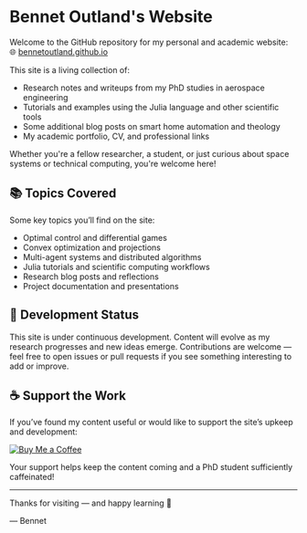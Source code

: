 # Bennet Outland's Website

Welcome to the GitHub repository for my personal and academic website:  
🌐 [bennetoutland.github.io](https://bennetoutland.github.io)

This site is a living collection of:
- Research notes and writeups from my PhD studies in aerospace engineering
- Tutorials and examples using the Julia language and other scientific tools  
- Some additional blog posts on smart home automation and theology  
- My academic portfolio, CV, and professional links

Whether you're a fellow researcher, a student, or just curious about space systems or technical computing, you're welcome here!

## 📚 Topics Covered

Some key topics you’ll find on the site:
- Optimal control and differential games  
- Convex optimization and projections  
- Multi-agent systems and distributed algorithms  
- Julia tutorials and scientific computing workflows  
- Research blog posts and reflections  
- Project documentation and presentations

## 🚧 Development Status

This site is under continuous development. Content will evolve as my research progresses and new ideas emerge. Contributions are welcome — feel free to open issues or pull requests if you see something interesting to add or improve.

## ☕ Support the Work

If you’ve found my content useful or would like to support the site’s upkeep and development:

[![Buy Me a Coffee](https://img.shields.io/badge/Buy%20Me%20a%20Coffee-support-yellow?logo=buymeacoffee&logoColor=black&style=for-the-badge)](https://www.buymeacoffee.com/bennetoutland)

Your support helps keep the content coming and a PhD student sufficiently caffeinated!

---

Thanks for visiting — and happy learning 🚀  

— Bennet
